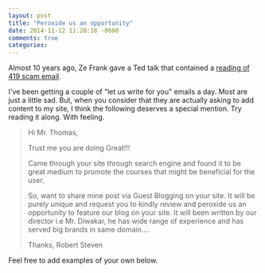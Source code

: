 ```yaml
---
layout: post
title: "Peroxide us an opportunity"
date: 2014-11-12 11:20:18 -0600
comments: true
categories: 
---
```


Almost 10 years ago, Ze Frank gave a Ted talk that contained a
[reading of 419 scam email](http://www.ted.com/talks/ze_frank_s_nerdcore_comedy?language=en#t-102430).

I've been getting a couple of "let us write for you" emails a day.
Most are just a little sad. But, when you consider that they are
actually asking to add content to my site, I think the following
deserves a special mention. Try reading it along. With feeling.

> Hi Mr. Thomas,
> 
> Trust me you are doing Great!!!
> 
> Came through your site through search engine and found it to be great
> medium to promote the courses that might be beneficial for the user.
> 
> So, want to share mine post via Guest Blogging on your site. It will
> be purely unique and request you to kindly review and peroxide us an
> opportunity to feature our blog on your site. It will been written by
> our director i.e Mr. Diwakar, he has wide range of experience and has
> served big brands in same domain....
> 
> Thanks,
> Robert Steven

Feel free to add examples of your own below.
